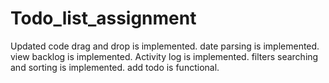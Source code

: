 # Todo_list_assignment
Updated code
drag and drop is implemented.
date parsing is implemented.
view backlog is implemented.
Activity log is implemented.
filters searching and sorting is implemented.
add todo is functional.
